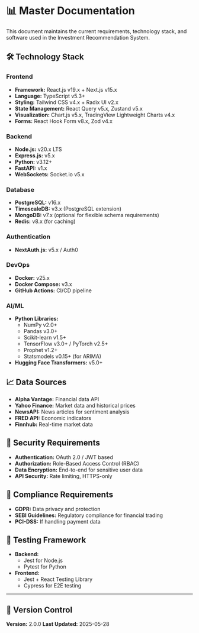 # 📊 Master Documentation

This document maintains the current requirements, technology stack, and software used in the Investment Recommendation System.

## 🛠️ Technology Stack

### Frontend
- **Framework:** React.js v19.x + Next.js v15.x
- **Language:** TypeScript v5.3+
- **Styling:** Tailwind CSS v4.x + Radix UI v2.x
- **State Management:** React Query v5.x, Zustand v5.x
- **Visualization:** Chart.js v5.x, TradingView Lightweight Charts v4.x
- **Forms:** React Hook Form v8.x, Zod v4.x

### Backend
- **Node.js:** v20.x LTS
- **Express.js:** v5.x
- **Python:** v3.12+
- **FastAPI:** v1.x
- **WebSockets:** Socket.io v5.x

### Database
- **PostgreSQL:** v16.x
- **TimescaleDB:** v3.x (PostgreSQL extension)
- **MongoDB:** v7.x (optional for flexible schema requirements)
- **Redis:** v8.x (for caching)

### Authentication
- **NextAuth.js:** v5.x / Auth0

### DevOps
- **Docker:** v25.x
- **Docker Compose:** v3.x
- **GitHub Actions:** CI/CD pipeline

### AI/ML
- **Python Libraries:**
  - NumPy v2.0+
  - Pandas v3.0+
  - Scikit-learn v1.5+
  - TensorFlow v3.0+ / PyTorch v2.5+
  - Prophet v1.2+
  - Statsmodels v0.15+ (for ARIMA)
- **Hugging Face Transformers:** v5.0+

## 📈 Data Sources

- **Alpha Vantage:** Financial data API
- **Yahoo Finance:** Market data and historical prices
- **NewsAPI:** News articles for sentiment analysis
- **FRED API:** Economic indicators
- **Finnhub:** Real-time market data

## 🔐 Security Requirements

- **Authentication:** OAuth 2.0 / JWT based
- **Authorization:** Role-Based Access Control (RBAC)
- **Data Encryption:** End-to-end for sensitive user data
- **API Security:** Rate limiting, HTTPS-only

## 📝 Compliance Requirements

- **GDPR:** Data privacy and protection
- **SEBI Guidelines:** Regulatory compliance for financial trading
- **PCI-DSS:** If handling payment data

## 🧪 Testing Framework

- **Backend:**
  - Jest for Node.js
  - Pytest for Python
- **Frontend:**
  - Jest + React Testing Library
  - Cypress for E2E testing

---

## 🔄 Version Control
**Version:** 2.0.0
**Last Updated:** 2025-05-28 